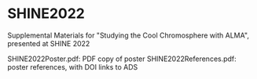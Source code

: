 # SHINE2022
Supplemental Materials for "Studying the Cool Chromosphere with ALMA", presented at SHINE 2022

SHINE2022Poster.pdf: PDF copy of poster
SHINE2022References.pdf: poster references, with DOI links to ADS
